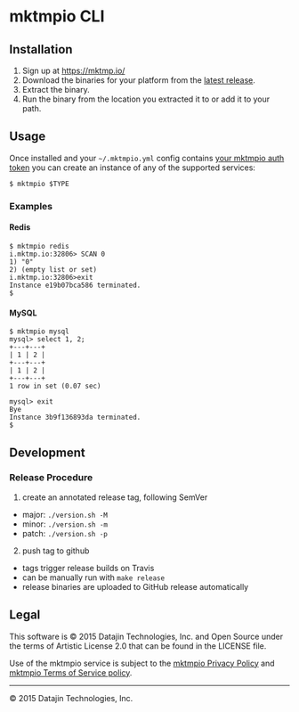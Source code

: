# mktmpio CLI

## Installation

1. Sign up at https://mktmp.io/
2. Download the binaries for your platform from the [latest release](https://github.com/mktmpio/cli/releases/latest).
3. Extract the binary.
4. Run the binary from the location you extracted it to or add it to your path.

## Usage

Once installed and your `~/.mktmpio.yml` config contains [your mktmpio auth
token](https://mktmp.io/me) you can create an instance of any of the supported services:

    $ mktmpio $TYPE

### Examples

#### Redis

```
$ mktmpio redis
i.mktmp.io:32806> SCAN 0
1) "0"
2) (empty list or set)
i.mktmp.io:32806>exit
Instance e19b07bca586 terminated.
$
```

#### MySQL

```
$ mktmpio mysql
mysql> select 1, 2;
+---+---+
| 1 | 2 |
+---+---+
| 1 | 2 |
+---+---+
1 row in set (0.07 sec)

mysql> exit
Bye
Instance 3b9f136893da terminated.
$
```

## Development

### Release Procedure

1. create an annotated release tag, following SemVer
  * major: `./version.sh -M`
  * minor: `./version.sh -m`
  * patch: `./version.sh -p`
2. push tag to github
  * tags trigger release builds on Travis
  * can be manually run with `make release`
  * release binaries are uploaded to GitHub release automatically

## Legal

This software is &copy; 2015 Datajin Technologies, Inc. and Open Source under
the terms of Artistic License 2.0 that can be found in the LICENSE file.

Use of the mktmpio service is subject to the
[mktmpio Privacy Policy](https://mktmp.io/privacy-policy) and
[mktmpio Terms of Service policy](https://mktmp.io/terms-of-service).

---
&copy; 2015 Datajin Technologies, Inc.
